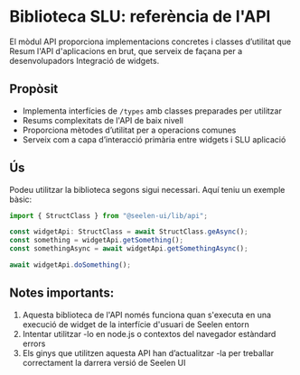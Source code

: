 # **Biblioteca SLU: referència de l'API**

El mòdul API proporciona implementacions concretes i classes d’utilitat que 
Resum l'API d'aplicacions en brut, que serveix de façana per a desenvolupadors 
Integració de widgets.

## **Propòsit**

* Implementa interfícies de `/types` amb classes preparades per utilitzar
* Resums complexitats de l'API de baix nivell
* Proporciona mètodes d’utilitat per a operacions comunes
* Serveix com a capa d’interacció primària entre widgets i SLU 
  aplicació

## **Ús**

Podeu utilitzar la biblioteca segons sigui necessari. Aquí teniu un exemple bàsic:

```ts
import { StructClass } from "@seelen-ui/lib/api";

const widgetApi: StructClass = await StructClass.geAsync();
const something = widgetApi.getSomething();
const somethingAsync = await widgetApi.getSomethingAsync();

await widgetApi.doSomething();
```

## **Notes importants:**

1. Aquesta biblioteca de l'API només funciona quan s'executa en una execució de widget de la interfície d'usuari de Seelen 
   entorn
2. Intentar utilitzar -lo en node.js o contextos del navegador estàndard 
   errors
3. Els ginys que utilitzen aquesta API han d’actualitzar -la per treballar correctament 
   la darrera versió de Seelen UI
